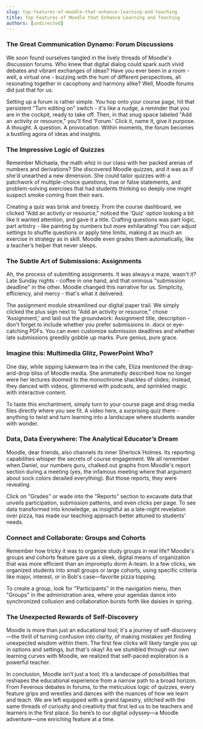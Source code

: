```yaml
---
slug: top-features-of-moodle-that-enhance-learning-and-teaching
title: Top Features of Moodle that Enhance Learning and Teaching
authors: [undirected]
---
```



### The Great Communication Dynamo: Forum Discussions

We soon found ourselves tangled in the lively threads of Moodle's discussion forums. Who knew that digital dialog could spark such vivid debates and vibrant exchanges of ideas? Have you ever been in a room - well, a virtual one - buzzing with the hum of different perspectives, all resonating together in cacophony and harmony alike? Well, Moodle forums did just that for us.

Setting up a forum is rather simple. You hop onto your course page, hit that persistent "Turn editing on" switch - it's like a nudge, a reminder that you are in the cockpit, ready to take off. Then, in that snug space labeled "Add an activity or resource," you'll find 'Forum.' Click it, name it, give it purpose. A thought. A question. A provocation. Within moments, the forum becomes a bustling agora of ideas and insights.

### The Impressive Logic of Quizzes

Remember Michaela, the math whiz in our class with her packed arenas of numbers and derivations? She discovered Moodle quizzes, and it was as if she'd unearthed a new dimension. She could tailor quizzes with a patchwork of multiple-choice questions, true or false statements, and problem-solving exercises that had students thinking so deeply one might suspect smoke coming from their ears.

Creating a quiz was brisk and breezy. From the course dashboard, we clicked "Add an activity or resource," noticed the 'Quiz' option looking a bit like it wanted attention, and gave it a title. Crafting questions was part logic, part artistry - like painting by numbers but more exhilarating! You can adjust settings to shuffle questions or apply time limits, making it as much an exercise in strategy as in skill. Moodle even grades them automatically, like a teacher’s helper that never sleeps.

### The Subtle Art of Submissions: Assignments

Ah, the process of submitting assignments. It was always a maze, wasn't it? Late Sunday nights - coffee in one hand, and that ominous "submission deadline" in the other. Moodle changed this narrative for us. Simplicity, efficiency, and mercy - that's what it delivered.

The assignment module streamlined our digital paper trail. We simply clicked the plus sign next to "Add an activity or resource," chose 'Assignment,' and laid out the groundwork: Assignment title, description - don't forget to include whether you prefer submissions in .docx or eye-catching PDFs. You can even customize submission deadlines and whether late submissions greedily gobble up marks. Pure genius, pure grace. 

### Imagine this: Multimedia Glitz, PowerPoint Who?

One day, while sipping lukewarm tea in the cafe, Eliza mentioned the drag-and-drop bliss of Moodle media. She animatedly described how no longer were her lectures doomed to the monochrome shackles of slides; instead, they danced with videos, glimmered with podcasts, and sprinkled magic with interactive content. 

To taste this enchantment, simply turn to your course page and drag media files directly where you see fit. A video here, a surprising quiz there - anything to twist and turn learning into a landscape where students wander with wonder.

### Data, Data Everywhere: The Analytical Educator’s Dream

Moodle, dear friends, also channels its inner Sherlock Holmes. Its reporting capabilities whisper the secrets of course engagement. We all remember when Daniel, our numbers guru, chalked out graphs from Moodle's report section during a meeting (yes, the infamous meeting where that argument about sock colors derailed everything). But those reports, they were revealing.

Click on "Grades" or wade into the "Reports" section to excavate data that unveils participation, submission patterns, and even clicks per page. To see data transformed into knowledge, as insightful as a late-night revelation over pizza, has made our teaching approach better attuned to students' needs.

### Connect and Collaborate: Groups and Cohorts 

Remember how tricky it was to organize study groups in real life? Moodle's groups and cohorts feature gave us a sleek, digital means of organization that was more efficient than an impromptu dorm A-team. In a few clicks, we organized students into small groups or large cohorts, using specific criteria like major, interest, or in Bob's case—favorite pizza topping.

To create a group, look for "Participants" in the navigation menu, then "Groups" in the administration area, where your agendas dance into synchronized collusion and collaboration bursts forth like daisies in spring.

### The Unexpected Rewards of Self-Discovery 

Moodle is more than just an educational tool; it's a journey of self-discovery—the thrill of turning confusion into clarity, of making mistakes yet finding unexpected wisdom within them. The first few clicks will likely tangle you up in options and settings, but that's okay! As we stumbled through our own learning curves with Moodle, we realized that self-paced exploration is a powerful teacher.

In conclusion, Moodle isn’t just a tool; it’s a landscape of possibilities that reshapes the educational experience from a narrow path to a broad horizon. From Feverous debates in forums, to the meticulous logic of quizzes, every feature grips and wrestles and dances with the nuances of how we learn and teach. We are left equipped with a grand tapestry, stitched with the same threads of curiosity and creativity that first led us to be teachers and learners in the first place. So here’s to our digital odyssey—a Moodle adventure—one enriching feature at a time.